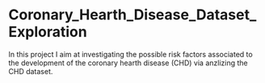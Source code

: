 # Coronary_Hearth_Disease_Dataset_Exploration
In this project I aim at investigating the possible risk factors associated to the development of the coronary hearth disease (CHD) via anzlizing the CHD dataset.

